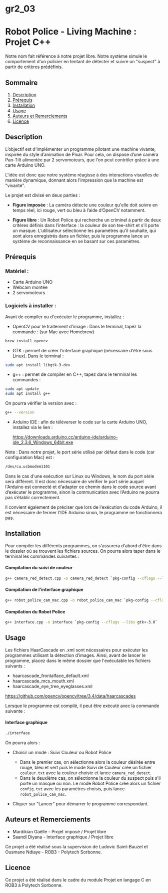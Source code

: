 # gr2_03


# Robot Police - Living Machine : Projet C++
Notre nom fait référence à notre projet libre. Notre système simule le comportement d'un policier en tentant de détecter et suivre un "suspect" à partir de critères prédéfinis.

## Sommaire 

1. [Description](#description)
2. [Prérequis](#prerequis)
3. [Installation](#installation)
4. [Usage](#usage)
5. [Auteurs et Remerciements](#auteurs-et-remerciements)
6. [Licence](#licence)


## Description

L’objectif est d'implémenter un programme pilotant une machine vivante, inspirée du style d’animation de Pixar. Pour cela, on dispose d’une caméra Pan-Tilt alimentée par 2 servomoteurs, que l'on peut contrôler grâce à une carte Arduino UNO. 
 
L'idée est donc que notre système réagisse à des interactions visuelles de manière dynamique, donnant alors l'impression que la machine est "vivante".

Le projet est divisé en deux parties :

* **Figure imposée** : La caméra détecte une couleur qu'elle doit suivre en temps réel, ici rouge, vert ou bleu à l’aide d’OpenCV notamment.

* **Figure libre** : Un Robot Police qui recherche un criminel à partir de deux critères définis dans l’interface : la couleur de son tee-shirt et s'il porte un masque. L’utilisateur sélectionne les paramètres qu'il souhaite, qui sont alors enregistrés dans un fichier, puis le programme lance un système de reconnaissance en se basant sur ces paramètres.


## Prérequis

### Matériel :

* Carte Arduino UNO
* Webcam montée
* 2 servomoteurs 

### Logiciels à installer :

Avant de compiler ou d'exécuter le programme, installez : 

* OpenCV pour le traitement d'image : Dans le terminal, tapez la commande :
(sur Mac avec Homebrew)

```bash
brew install opencv
``` 

* GTK : permet de créer l'interface graphique (nécessaire d'être sous Linux). Dans le terminal :

```bash
sudo apt install libgtk-3-dev
``` 

* g++ : permet de compiler en C++, tapez dans le terminal les commandes : 

```bash
sudo apt update
sudo apt install g++
```
On pourra vérifier la version avec :

```bash
g++ --version
```

* Arduino IDE : afin de téléverser le code sur la carte Arduino UNO, installez via le lien : 
    
    https://downloads.arduino.cc/arduino-ide/arduino-ide_2.3.6_Windows_64bit.exe

Note : Dans notre projet, le port série utilisé par défaut dans le code (car configuration Mac) est :

```bash
/dev/cu.usbmodem1101
```
Dans le cas d'une exécution sur Linux ou Windows, le nom du port série sera différent. Il est donc nécessaire de vérifier le port série auquel l'Arduino est connecté et d'adapter ce chemin dans le code source avant d’exécuter le programme, sinon la communication avec l’Arduino ne pourra pas s’établir correctement.

Il convient également de préciser que lors de l'exécution du code Arduino, il est nécessaire de fermer l'IDE Arduino sinon, le programme ne fonctionnera pas.

## Installation

Pour compiler les différents programmes, on s'assurera d'abord d'être dans le dossier où se trouvent les fichiers sources. On pourra alors taper dans le terminal les commandes suivantes : 

#### Compilation du suivi de couleur
```bash
g++ camera_red_detect.cpp -o camera_red_detect `pkg-config --cflags --libs opencv4`
```

#### Compilation de l'interface graphique
```bash
g++ robot_police_cam_mac.cpp -o robot_police_cam_mac `pkg-config --cflags --libs opencv4`
```
#### Compilation du Robot Police
```bash
g++ interface.cpp -o interface `pkg-config --cflags --libs gtk+-3.0`
```

## Usage


Les fichiers HaarCascade en .xml sont nécessaires pour exécuter les programmes utilisant la détection d’images.
Ainsi, avant de lancer le programme, placez dans le même dossier que l'exécutable les fichiers suivants :

* haarcascade_frontalface_default.xml
* haarcascade_mcs_mouth.xml
* haarcascade_eye_tree_eyeglasses.xml

https://github.com/opencv/opencv/tree/3.4/data/haarcascades

Lorsque le programme est compilé, il peut être exécuté avec la commande suivante :

#### Interface graphique

```bash
./interface
```

On pourra alors :

* Choisir un mode : Suivi Couleur ou Robot Police
    * Dans le premier cas, on sélectionne alors la couleur désirée entre rouge, bleu et vert puis le mode Suivi de Couleur crée un fichier `couleur.txt` avec la couleur choisie et lance `camera_red_detect`. 
    * Dans le deuxième cas, on sélectionne la couleur du suspect puis s'il porte un masque ou non. Le mode Robot Police crée alors un fichier `config.txt` avec les paramètres choisis, puis lance `robot_police_cam_mac`.

* Cliquer sur "Lancer" pour démarrer le programme correspondant.



## Auteurs et Remerciements

- Mardikian Gaëlle - Projet imposé / Projet libre
- Saandi Diyana - Interface graphique / Projet libre

Ce projet a été réalisé sous la supervision de Ludovic Saint-Bauzel et Ousmane Ndiaye - ROB3 -  Polytech Sorbonne.
## Licence

Ce projet a été réalisé dans le cadre du module Projet en langage C en ROB3 à Polytech Sorbonne.